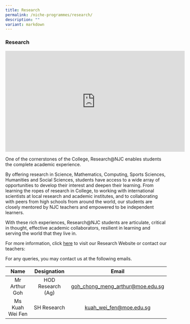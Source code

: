 ```yaml
---
title: Research
permalink: /niche-programmes/research/
description: ""
variant: markdown
---
```

### Research

<iframe width="560" height="315" src="https://www.youtube.com/embed/8glNth9UEtg" title="YouTube video player" frameborder="0" allow="accelerometer; autoplay; clipboard-write; encrypted-media; gyroscope; picture-in-picture" allowfullscreen=""></iframe>

One of the cornerstones of the College,&nbsp;Research@NJC enables students the complete academic experience.

By offering research in Science, Mathematics, Computing, Sports Sciences, Humanities and Social Sciences, students have access to a wide array of opportunities to develop their interest and deepen their learning. From learning the ropes of research in College, to working with international scientists at local research and academic institutes, and to collaborating with peers from high schools from around the world, our students are closely mentored by NJC teachers and empowered to be independent learners.

With these rich experiences, Research@NJC students are articulate, critical in thought, effective academic collaborators, resilient in learning and serving the world that they live in.

For more information, click&nbsp;[here](/research-at-njc/)&nbsp;to visit our Research Website or contact our teachers:

For any queries, you may contact us at the following emails.

| Name | Designation | Email |
|:---:|:---:|:---:|
| Mr Arthur Goh | HOD Research (Ag) | goh_chong_meng_arthur@moe.edu.sg |
| Ms Kuah Wei Fen | SH Research | kuah_wei_fen@moe.edu.sg |